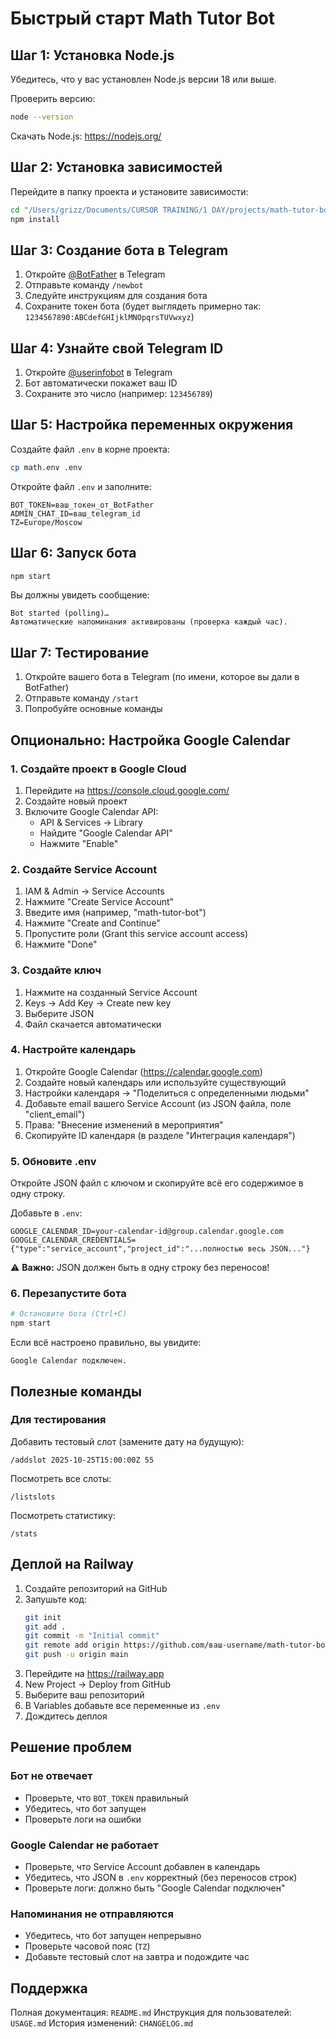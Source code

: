 # Быстрый старт Math Tutor Bot

## Шаг 1: Установка Node.js

Убедитесь, что у вас установлен Node.js версии 18 или выше.

Проверить версию:
```bash
node --version
```

Скачать Node.js: https://nodejs.org/

## Шаг 2: Установка зависимостей

Перейдите в папку проекта и установите зависимости:
```bash
cd "/Users/grizz/Documents/CURSOR TRAINING/1 DAY/projects/math-tutor-bot"
npm install
```

## Шаг 3: Создание бота в Telegram

1. Откройте [@BotFather](https://t.me/BotFather) в Telegram
2. Отправьте команду `/newbot`
3. Следуйте инструкциям для создания бота
4. Сохраните токен бота (будет выглядеть примерно так: `1234567890:ABCdefGHIjklMNOpqrsTUVwxyz`)

## Шаг 4: Узнайте свой Telegram ID

1. Откройте [@userinfobot](https://t.me/userinfobot) в Telegram
2. Бот автоматически покажет ваш ID
3. Сохраните это число (например: `123456789`)

## Шаг 5: Настройка переменных окружения

Создайте файл `.env` в корне проекта:
```bash
cp math.env .env
```

Откройте файл `.env` и заполните:
```
BOT_TOKEN=ваш_токен_от_BotFather
ADMIN_CHAT_ID=ваш_telegram_id
TZ=Europe/Moscow
```

## Шаг 6: Запуск бота

```bash
npm start
```

Вы должны увидеть сообщение:
```
Bot started (polling)…
Автоматические напоминания активированы (проверка каждый час).
```

## Шаг 7: Тестирование

1. Откройте вашего бота в Telegram (по имени, которое вы дали в BotFather)
2. Отправьте команду `/start`
3. Попробуйте основные команды

## Опционально: Настройка Google Calendar

### 1. Создайте проект в Google Cloud

1. Перейдите на https://console.cloud.google.com/
2. Создайте новый проект
3. Включите Google Calendar API:
   - API & Services → Library
   - Найдите "Google Calendar API"
   - Нажмите "Enable"

### 2. Создайте Service Account

1. IAM & Admin → Service Accounts
2. Нажмите "Create Service Account"
3. Введите имя (например, "math-tutor-bot")
4. Нажмите "Create and Continue"
5. Пропустите роли (Grant this service account access)
6. Нажмите "Done"

### 3. Создайте ключ

1. Нажмите на созданный Service Account
2. Keys → Add Key → Create new key
3. Выберите JSON
4. Файл скачается автоматически

### 4. Настройте календарь

1. Откройте Google Calendar (https://calendar.google.com)
2. Создайте новый календарь или используйте существующий
3. Настройки календаря → "Поделиться с определенными людьми"
4. Добавьте email вашего Service Account (из JSON файла, поле "client_email")
5. Права: "Внесение изменений в мероприятия"
6. Скопируйте ID календаря (в разделе "Интеграция календаря")

### 5. Обновите .env

Откройте JSON файл с ключом и скопируйте всё его содержимое в одну строку.

Добавьте в `.env`:
```
GOOGLE_CALENDAR_ID=your-calendar-id@group.calendar.google.com
GOOGLE_CALENDAR_CREDENTIALS={"type":"service_account","project_id":"...полностью весь JSON..."}
```

⚠️ **Важно:** JSON должен быть в одну строку без переносов!

### 6. Перезапустите бота

```bash
# Остановите бота (Ctrl+C)
npm start
```

Если всё настроено правильно, вы увидите:
```
Google Calendar подключен.
```

## Полезные команды

### Для тестирования

Добавить тестовый слот (замените дату на будущую):
```
/addslot 2025-10-25T15:00:00Z 55
```

Посмотреть все слоты:
```
/listslots
```

Посмотреть статистику:
```
/stats
```

## Деплой на Railway

1. Создайте репозиторий на GitHub
2. Запушьте код:
   ```bash
   git init
   git add .
   git commit -m "Initial commit"
   git remote add origin https://github.com/ваш-username/math-tutor-bot.git
   git push -u origin main
   ```
3. Перейдите на https://railway.app
4. New Project → Deploy from GitHub
5. Выберите ваш репозиторий
6. В Variables добавьте все переменные из `.env`
7. Дождитесь деплоя

## Решение проблем

### Бот не отвечает
- Проверьте, что `BOT_TOKEN` правильный
- Убедитесь, что бот запущен
- Проверьте логи на ошибки

### Google Calendar не работает
- Проверьте, что Service Account добавлен в календарь
- Убедитесь, что JSON в `.env` корректный (без переносов строк)
- Проверьте логи: должно быть "Google Calendar подключен"

### Напоминания не отправляются
- Убедитесь, что бот запущен непрерывно
- Проверьте часовой пояс (`TZ`)
- Добавьте тестовый слот на завтра и подождите час

## Поддержка

Полная документация: `README.md`
Инструкция для пользователей: `USAGE.md`
История изменений: `CHANGELOG.md`

